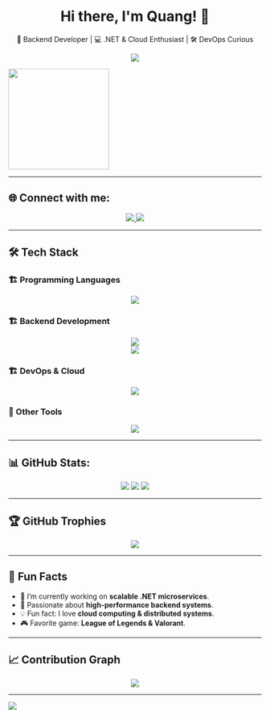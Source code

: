 <h1 align="center">
  Hi there, I'm Quang! 👋
</h1>

<p align="center">
  🚀 Backend Developer | 💻 .NET & Cloud Enthusiast | 🛠️ DevOps Curious
</p>

<p align="center">
  <img src="https://readme-typing-svg.herokuapp.com?font=Fira+Code&pause=1000&color=F75C7E&center=true&width=435&lines=.NET+%7C+C%23+%7C+Cloud+%7C+DevOps;Passionate+about+Backend+Development;Building+Scalable+Microservices!;Always+Learning+New+Tech!">
</p>
<img src="https://github.com/quangpromen/quangpromen/blob/main/mario.gif" width="200" />




---

## 🌐 Connect with me:
<p align="center">
  <a href="https://www.facebook.com/leuan123/?locale=vi_VN">
    <img src="https://img.shields.io/badge/Facebook-1877F2?style=for-the-badge&logo=facebook&logoColor=white">
  </a>
  <a href="https://github.com/quangpromen">
    <img src="https://img.shields.io/badge/GitHub-181717?style=for-the-badge&logo=github&logoColor=white">
  </a>
</p>

---

## 🛠 Tech Stack

### 🏗 Programming Languages
<p align="center">
  <img src="https://skillicons.dev/icons?i=cs,cpp,java,ts,js" />
</p>

### 🏗 Backend Development
<p align="center">
 <img src="https://skillicons.dev/icons?i=dotnet,azure,postgres,mysql,redis,rabbitmq,docker" />
  <br>
  <img src="https://img.shields.io/badge/SQL%20Server-CC2927?style=for-the-badge&logo=microsoft%20sql%20server&logoColor=white" />
</p>

### 🏗 DevOps & Cloud
<p align="center">
  <img src="https://skillicons.dev/icons?i=docker,kubernetes,azure,linux,nginx" />
</p>

### 📜 Other Tools
<p align="center">
  <img src="https://skillicons.dev/icons?i=git,github,postman,vscode,visualstudio" />
</p>

---

## 📊 GitHub Stats:
<p align="center">
  <img src="https://github-readme-stats.vercel.app/api?username=quangpromen&theme=dark&hide_border=false&include_all_commits=false&count_private=false">
  <img src="https://github-readme-streak-stats.herokuapp.com/?user=quangpromen&theme=dark&hide_border=false">
  <img src="https://github-readme-stats.vercel.app/api/top-langs/?username=quangpromen&theme=dark&hide_border=false&include_all_commits=false&count_private=false&layout=compact">
</p>

---

## 🏆 GitHub Trophies
<p align="center">
  <img src="https://github-profile-trophy.vercel.app/?username=quangpromen&theme=radical&no-frame=false&no-bg=false&margin-w=10">
</p>

---

## 🎯 Fun Facts
- 🔭 I’m currently working on **scalable .NET microservices**.
- 🎯 Passionate about **high-performance backend systems**.
- 💡 Fun fact: I love **cloud computing & distributed systems**.
- 🎮 Favorite game: **League of Legends & Valorant**.

---

## 📈 Contribution Graph
<p align="center">
  <img src="https://github-readme-activity-graph.vercel.app/graph?username=quangpromen&theme=react-dark&hide_border=true">
</p>

---

[![](https://visitcount.itsvg.in/api?id=quangpromen&icon=0&color=0)](https://visitcount.itsvg.in)

<!-- Proudly created with GPRM ( https://gprm.itsvg.in ) -->
